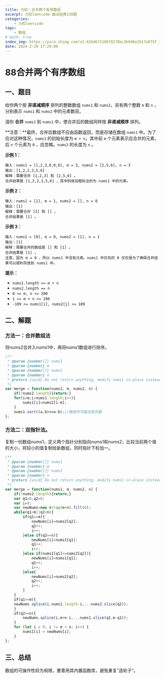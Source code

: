 ```yaml
---
title: 力扣：合并两个有序数组
excerpt: 力扣leetcode-面试经典150题
categories:
    - 力扣leetcode
tags:
    - 数组
# math: true
index_img: https://pica.zhimg.com/v2-62bd67218bf9270bc3b8d6e2b17e875f_1440w.jpg?source=172ae18b
date: 2024-2-29 17:29:00
---
```


# 88合并两个有序数组

## 一、题目

给你两个按 **非递减顺序** 排列的整数数组 `nums1` 和 `nums2`，另有两个整数 `m` 和 `n` ，分别表示 `nums1` 和 `nums2` 中的元素数目。

请你 **合并** `nums2` 到 `nums1` 中，使合并后的数组同样按 **非递减顺序** 排列。

**注意：**最终，合并后数组不应由函数返回，而是存储在数组 `nums1` 中。为了应对这种情况，`nums1` 的初始长度为 `m + n`，其中前 `m` 个元素表示应合并的元素，后 `n` 个元素为 `0` ，应忽略。`nums2` 的长度为 `n` 。

 

**示例 1：**

```
输入：nums1 = [1,2,3,0,0,0], m = 3, nums2 = [2,5,6], n = 3
输出：[1,2,2,3,5,6]
解释：需要合并 [1,2,3] 和 [2,5,6] 。
合并结果是 [1,2,2,3,5,6] ，其中斜体加粗标注的为 nums1 中的元素。
```

**示例 2：**

```
输入：nums1 = [1], m = 1, nums2 = [], n = 0
输出：[1]
解释：需要合并 [1] 和 [] 。
合并结果是 [1] 。
```

**示例 3：**

```
输入：nums1 = [0], m = 0, nums2 = [1], n = 1
输出：[1]
解释：需要合并的数组是 [] 和 [1] 。
合并结果是 [1] 。
注意，因为 m = 0 ，所以 nums1 中没有元素。nums1 中仅存的 0 仅仅是为了确保合并结果可以顺利存放到 nums1 中。
```

 

**提示：**

- `nums1.length == m + n`
- `nums2.length == n`
- `0 <= m, n <= 200`
- `1 <= m + n <= 200`
- `-109 <= nums1[i], nums2[j] <= 109`

## 二、解题

### 方法一：合并数组法
将nums2合并入nums1中，再将nums1数组进行排序。

```js
/**
 * @param {number[]} nums1
 * @param {number} m
 * @param {number[]} nums2
 * @param {number} n
 * @return {void} Do not return anything, modify nums1 in-place instead.
 */
var merge = function(nums1, m, nums2, n) {
    if(!nums2.length){return;}
    for(i=m;i<nums1.length;i++){
        nums1[i]=nums2[i-m];
    }
    nums1.sort((a,b)=>a-b);//数组中可能出现负数
};
```

### 方法二：双指针法。

复制一份数组nums1，定义两个指针分别指向nums1和nums2，比较当前两个值的大小，将较小的值复制给新数组，同时指针下标加一。

```js
/**
 * @param {number[]} nums1
 * @param {number} m
 * @param {number[]} nums2
 * @param {number} n
 * @return {void} Do not return anything, modify nums1 in-place instead.
 */
var merge = function(nums1, m, nums2, n) {
    if(!nums2.length){return;}
    var q1=0,q2=0;
    var i=0;
    var newNums=new Array(m+n).fill(0);
    while(q1<m||q2<n){
        if(q1==m){
            newNums[i]=nums2[q2];
            q2++;
            i++;
        }else if(q2==n){
            newNums[i]=nums1[q1];
            q1++;
            i++;
        }else if(nums1[q1]<=nums2[q2]){
            newNums[i]=nums1[q1];
            q1++;
            i++;
        }else{
            newNums[i]=nums2[q2];
            q2++;
            i++;
        }
    }
    if(q1>=m){
    newNums.splice(i,nums1.length-i,...nums2.slice(q2));
    }
    if(q2>=n){
        newNums.splice(i,m+n-i,...nums1.slice(q1,m-q1));
    }
    for (let i = 0; i != m + n; i++) {
        nums1[i] = newNums[i];
    }
};
```

## 三、总结

数组的可操作性较为局限，要善用其内置函数库，避免重复”造轮子“。